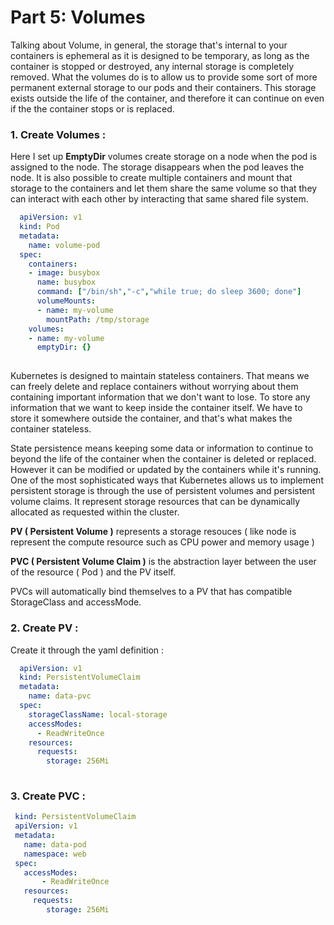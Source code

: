 # Part 5: Volumes

Talking about Volume, in general, the storage that's internal to your containers is ephemeral as it is designed to be temporary, as long as the container is stopped or destroyed, any internal storage is completely removed. What the volumes do is to allow us to provide some sort of more permanent external storage to our pods and their containers. This storage exists outside the life of the container, and therefore it can continue on even if the the container stops or is replaced. 

### 1. Create Volumes :

Here I set up **EmptyDir** volumes create storage on a node when the pod is assigned to the node. The storage disappears when the pod leaves the node. It is also possible to create multiple containers and mount that storage to the containers and let them share the same volume so that they can interact with each other by interacting that same shared file system. 

```yaml
  apiVersion: v1
  kind: Pod
  metadata:
    name: volume-pod
  spec:
    containers:
    - image: busybox
      name: busybox
      command: ["/bin/sh","-c","while true; do sleep 3600; done"]
      volumeMounts:
      - name: my-volume
        mountPath: /tmp/storage
    volumes:
    - name: my-volume
      emptyDir: {}
   
 ```
 
 
Kubernetes is designed to maintain stateless containers. That means we can freely delete and replace containers without worrying about them containing important information that we don't want to lose. To store any information that we want to keep inside the container itself. We have to store it somewhere outside the container, and that's what makes the container stateless. 

State persistence means keeping some data or information to continue to beyond the life of the container when the container is deleted or replaced. However it can be modified or updated by the containers while it's running.  One of the most sophisticated ways that Kubernetes allows us to implement persistent storage is through the use of persistent volumes and persistent volume claims. It represent storage resources that can be dynamically allocated as requested within the cluster. 


**PV ( Persistent Volume )** represents a storage resouces ( like node is represent the compute resource such as CPU power and memory usage )

**PVC ( Persistent Volume Claim )** is the abstraction layer between the user of the resource ( Pod ) and the PV itself. 

PVCs will automatically bind themselves to a PV that has compatible StorageClass and accessMode. 


### 2. Create PV :

Create it through the yaml definition : 

```yaml
  apiVersion: v1
  kind: PersistentVolumeClaim
  metadata:
    name: data-pvc
  spec:
    storageClassName: local-storage
    accessModes:
      - ReadWriteOnce
    resources:
      requests:
        storage: 256Mi
   
 ```
 
 
 ### 3. Create PVC :
 
 ```yaml
  kind: PersistentVolumeClaim
  apiVersion: v1
  metadata:
    name: data-pod
    namespace: web
  spec:
    accessModes:
        - ReadWriteOnce
    resources:
      requests:
         storage: 256Mi
 ```
